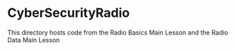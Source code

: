 # CyberSecurityRadio

This directory hosts code from the Radio Basics Main Lesson and the Radio Data Main Lesson

